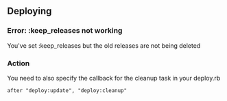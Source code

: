 Deploying
---------

### Error: :keep_releases not working
You've set :keep_releases but the old releases are not being deleted

### Action
You need to also specify the callback for the cleanup task in your deploy.rb

    after "deploy:update", "deploy:cleanup"